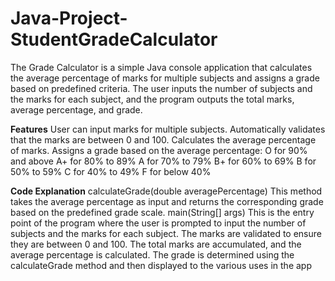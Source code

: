 # Java-Project-StudentGradeCalculator

The Grade Calculator is a simple Java console application that calculates the average percentage of marks for multiple subjects and assigns a grade based on predefined criteria. The user inputs the number of subjects and the marks for each subject, and the program outputs the total marks, average percentage, and grade.

**Features**
User can input marks for multiple subjects.
Automatically validates that the marks are between 0 and 100.
Calculates the average percentage of marks.
Assigns a grade based on the average percentage:
O for 90% and above
A+ for 80% to 89%
A for 70% to 79%
B+ for 60% to 69%
B for 50% to 59%
C for 40% to 49%
F for below 40%

**Code Explanation** 
calculateGrade(double averagePercentage)
This method takes the average percentage as input and returns the corresponding grade based on the predefined grade scale.
main(String[] args)
This is the entry point of the program where the user is prompted to input the number of subjects and the marks for each subject.
The marks are validated to ensure they are between 0 and 100.
The total marks are accumulated, and the average percentage is calculated.
The grade is determined using the calculateGrade method and then displayed to the various uses in the app
